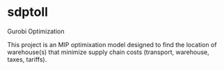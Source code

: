 # sdptoll
Gurobi Optimization

This project is an MIP optimixation model designed to find the location of warehouse(s) that minimize supply chain costs (transport, warehouse, taxes, tariffs).
